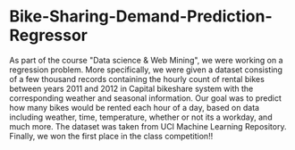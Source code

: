 # Bike-Sharing-Demand-Prediction-Regressor
As part of the course "Data science & Web Mining", we were working on a regression problem. 
More specifically, we were given a dataset consisting of a few thousand records containing the hourly count of rental bikes between years 2011 and 2012 in Capital bikeshare system with the corresponding weather and seasonal information.
Our goal was to predict how many bikes would be rented each hour of a day, based on data including weather, time, temperature, whether or not its a workday, and much more. 
The dataset was taken from UCI Machine Learning Repository.
Finally, we won the first place in the class competition!!
